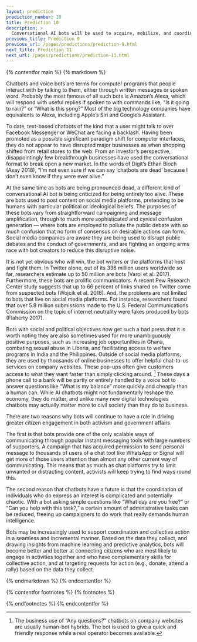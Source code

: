 ```yaml
---
layout: prediction
prediction_number: 10
title: Prediction 10
description: >
  Conversational AI bots will be used to acquire, mobilize, and coordinate activists.
previous_title: Prediction 9
previous_url: /pages/predictions/prediction-9.html
next_title: Prediction 11
next_url: /pages/predictions/prediction-11.html
---
```


{% contentfor main %}
{% markdown %}

Chatbots and voice bots are terms for computer programs that people interact with by talking to them, either through written messages or spoken word. Probably the most famous of all such bots is Amazon’s Alexa, which will respond with useful replies if spoken to with commands like, “Is it going to rain?” or “What is this song?” Most of the big technology companies have equivalents to Alexa, including Apple’s Siri and Google’s Assistant.

To date, text-based chatbots of the kind that a user might talk to over Facebook Messenger or WeChat are facing a backlash. Having been promoted as a possible significant paradigm shift for computer interfaces, they do not appear to have disrupted major businesses as when shopping shifted from retail stores to the web. From an investor’s perspective, disappointingly few breakthrough businesses have used the conversational format to break open a new market. In the words of Digit’s Ethan Bloch (Asay 2018), “I’m not even sure if we can say ‘chatbots are dead’ because I don’t even know if they were ever alive.”

At the same time as bots are being pronounced dead, a different kind of conversational AI bot is being criticized for being entirely too alive. These are bots used to post content on social media platforms, pretending to be humans with particular political or ideological beliefs. The purposes of these bots vary from straightforward campaigning and message amplification, through to much more sophisticated and cynical confusion generation — where bots are employed to pollute the public debate with so much confusion that no form of consensus on desirable actions can form. Social media companies are aware they are being used to disrupt public debates and the conduct of governments, and are fighting an ongoing arms race with bot creators to reduce this disruptive noise.

It is not yet obvious who will win, the bot writers or the platforms that host and fight them. In Twitter alone, out of its 336 million users worldwide so far, researchers estimate up to 50 million are bots (Varol et al. 2017). Furthermore, these bots are prolific communicators. A recent Pew Research Center study suggests that up to 66 percent of links shared on Twitter come from suspected bots (Wojcik et al. 2018). And, the problems are not limited to bots that live on social media platforms. For instance, researchers found that over 5.8 million submissions made to the U.S. Federal Communications Commission on the topic of internet neutrality were fakes produced by bots (Flaherty 2017).

Bots with social and political objectives now get such a bad press that it is worth noting they are also sometimes used for more unambiguously positive purposes, such as increasing job opportunities in Ghana, combating sexual abuse in Liberia, and facilitating access to welfare programs in India and the Philippines. Outside of social media platforms, they are used by thousands of online businesses to offer helpful chat-to-us services on company websites. These pop-ups often give customers access to what they want faster than simply clicking around. [^17] These days a phone call to a bank will be partly or entirely handled by a voice bot to answer questions like “What is my balance” more quickly and cheaply than a human can. While AI chatbots might not fundamentally reshape the economy, they do matter, and unlike many new digital technologies chatbots may actually matter more to civil society than they do to business.

There are two reasons why bots will continue to have a role in driving greater citizen engagement in both activism and government affairs.

The first is that bots provide one of the only scalable ways of communicating through popular instant messaging tools with large numbers of supporters. A campaign that has acquired permission to send personal message to thousands of users of a chat tool like WhatsApp or Signal will get more of those users attention than almost any other current way of communicating. This means that as much as chat platforms try to limit unwanted or distracting content, activists will keep trying to find ways round this.

The second reason that chatbots have a future is that the coordination of individuals who do express an interest is complicated and potentially chaotic. With a bot asking simple questions like “What day are you free?” or “Can you help with this task?,” a certain amount of administrative tasks can be reduced, freeing up campaigners to do work that really demands human intelligence.

Bots may be increasingly used to support coordination and collective action in a seamless and incremental manner. Based on the data they collect, and drawing insights from machine learning and predictive analytics, bots will become better and better at connecting citizens who are most likely to engage in activities together and who have complementary skills for collective action, and at targeting requests for action (e.g., donate, attend a rally) based on the data they collect.

{% endmarkdown %}
{% endcontentfor %}

{% contentfor footnotes %}
{% footnotes %}

[^17]: The business use of “Any questions?” chatbots on company websites are usually human-bot hybrids. The bot is used to give a quick and friendly response while a real operator becomes available.

{% endfootnotes %}
{% endcontentfor %}